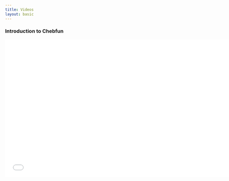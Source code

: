 ```yaml
---
title: Videos
layout: basic
---
```


<h3>Introduction to Chebfun</h3>
<iframe width="740" height="450" src="//www.youtube.com/embed/qdSs_CiHKNc?rel=0" frameborder="0" allowfullscreen></iframe>